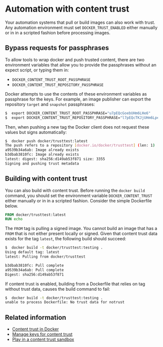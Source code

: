 <!--[metadata]>
+++
title = "Automation with content trust"
description = "Automating content push pulls with trust"
keywords = ["trust, security, docker,  documentation, automation"]
[menu.engine]
parent= "mn_docker_security"
+++
<![end-metadata]-->

# Automation with content trust

Your automation systems that pull or build images can also work with trust. Any automation environment must set `DOCKER_TRUST_ENABLED` either manually or in in a scripted fashion before processing images.

## Bypass requests for passphrases

To allow tools to wrap docker and push trusted content, there are two
environment variables that allow you to provide the passphrases without an
expect script, or typing them in:

 - `DOCKER_CONTENT_TRUST_ROOT_PASSPHRASE`
 - `DOCKER_CONTENT_TRUST_REPOSITORY_PASSPHRASE`

Docker attempts to use the contents of these environment variables as passphrase
for the keys. For example, an image publisher can export the repository `target`
and `snapshot` passphrases:

```bash
$  export DOCKER_CONTENT_TRUST_ROOT_PASSPHRASE="u7pEQcGoebUHm6LHe6"
$  export DOCKER_CONTENT_TRUST_REPOSITORY_PASSPHRASE="l7pEQcTKJjUHm6Lpe4"
```

Then, when pushing a new tag the Docker client does not request these values but signs automatically:

```bash
$  docker push docker/trusttest:latest
The push refers to a repository [docker.io/docker/trusttest] (len: 1)
a9539b34a6ab: Image already exists
b3dbab3810fc: Image already exists
latest: digest: sha256:d149ab53f871 size: 3355
Signing and pushing trust metadata
```

## Building with content trust

You can also build with content trust. Before running the `docker build` command, you should set the environment variable `DOCKER_CONTENT_TRUST` either manually or in in a scripted fashion. Consider the simple Dockerfile below.

```Dockerfile
FROM docker/trusttest:latest
RUN echo
```

The `FROM` tag is pulling a signed image. You cannot build an image that has a
`FROM` that is not either present locally or signed. Given that content trust
data exists for the tag `latest`, the following build should succeed:

```bash
$  docker build -t docker/trusttest:testing .
Using default tag: latest
latest: Pulling from docker/trusttest

b3dbab3810fc: Pull complete
a9539b34a6ab: Pull complete
Digest: sha256:d149ab53f871
```

If content trust is enabled, building from a Dockerfile that relies on tag without trust data, causes the build command to fail:

```bash
$  docker build -t docker/trusttest:testing .
unable to process Dockerfile: No trust data for notrust
```

## Related information

* [Content trust in Docker](content_trust.md) 
* [Manage keys for content trust](trust_key_mng.md)
* [Play in a content trust sandbox](trust_sandbox.md)

